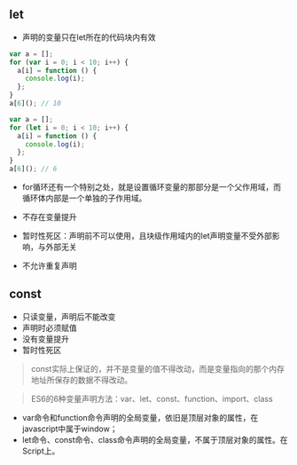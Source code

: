 ## let

- 声明的变量只在let所在的代码块内有效

```javascript
var a = [];
for (var i = 0; i < 10; i++) {
  a[i] = function () {
    console.log(i);
  };
}
a[6](); // 10

var a = [];
for (let i = 0; i < 10; i++) {
  a[i] = function () {
    console.log(i);
  };
}
a[6](); // 6
```

- for循环还有一个特别之处，就是设置循环变量的那部分是一个父作用域，而循环体内部是一个单独的子作用域。

- 不存在变量提升
- 暂时性死区：声明前不可以使用，且块级作用域内的let声明变量不受外部影响，与外部无关
- 不允许重复声明

## const

- 只读变量，声明后不能改变
- 声明时必须赋值
- 没有变量提升
- 暂时性死区

> const实际上保证的，并不是变量的值不得改动，而是变量指向的那个内存地址所保存的数据不得改动。

> ES6的6种变量声明方法：var、let、const、function、import、class

- var命令和function命令声明的全局变量，依旧是顶层对象的属性，在javascript中属于window；
- let命令、const命令、class命令声明的全局变量，不属于顶层对象的属性。在Script上。
